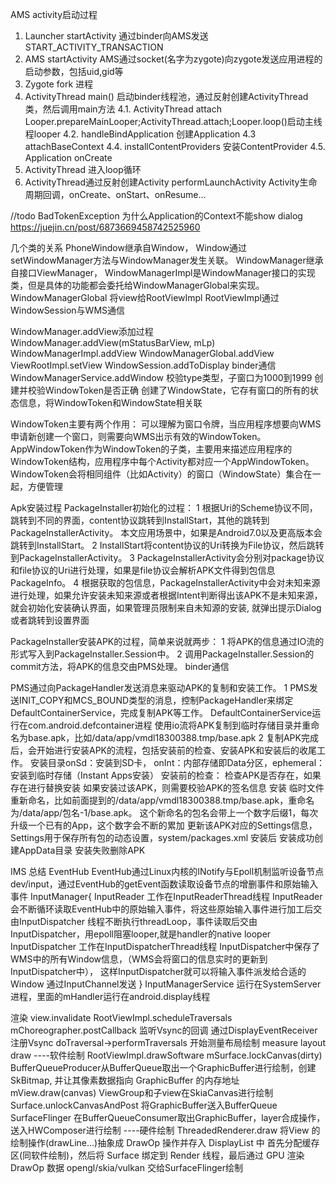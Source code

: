 
AMS activity启动过程
1. Launcher startActivity   通过binder向AMS发送START_ACTIVITY_TRANSACTION
2. AMS startActivity   AMS通过socket(名字为zygote)向zygote发送应用进程的启动参数，包括uid,gid等
3. Zygote fork 进程
4. ActivityThread main()     启动binder线程池，通过反射创建ActivityThread类，然后调用main方法
   4.1. ActivityThread attach    Looper.prepareMainLooper;ActivityThread.attach;Looper.loop()启动主线程looper
   4.2. handleBindApplication    创建Application
   4.3  attachBaseContext
   4.4. installContentProviders    安装ContentProvider
   4.5. Application onCreate
5. ActivityThread 进入loop循环
6. ActivityThread通过反射创建Activity performLaunchActivity
   Activity生命周期回调，onCreate、onStart、onResume... 


//todo BadTokenException   为什么Application的Context不能show dialog
https://juejin.cn/post/6873669458742525960

几个类的关系
PhoneWindow继承自Window，
Window通过setWindowManager方法与WindowManager发生关联。
WindowManager继承自接口ViewManager，
WindowManagerImpl是WindowManager接口的实现类，但是具体的功能都会委托给WindowManagerGlobal来实现。
WindowManagerGlobal 将view给RootViewImpl
RootViewImpl通过WindowSession与WMS通信

WindowManager.addView添加过程
WindowManager.addView(mStatusBarView, mLp)
WindowManagerImpl.addView
WindowManagerGlobal.addView
ViewRootImpl.setView
WindowSession.addToDisplay   binder通信
WindowManagerService.addWindow
校验type类型，子窗口为1000到1999
创建并校验WindowToken是否正确
创建了WindowState，它存有窗口的所有的状态信息，将WindowToken和WindowState相关联

WindowToken主要有两个作用：
可以理解为窗口令牌，当应用程序想要向WMS申请新创建一个窗口，则需要向WMS出示有效的WindowToken。
AppWindowToken作为WindowToken的子类，主要用来描述应用程序的WindowToken结构，应用程序中每个Activity都对应一个AppWindowToken。
WindowToken会将相同组件（比如Activity）的窗口（WindowState）集合在一起，方便管理


Apk安装过程
PackageInstaller初始化的过程：
1 根据Uri的Scheme协议不同，跳转到不同的界面，content协议跳转到InstallStart，其他的跳转到PackageInstallerActivity。
本文应用场景中，如果是Android7.0以及更高版本会跳转到InstallStart。
2 InstallStart将content协议的Uri转换为File协议，然后跳转到PackageInstallerActivity。
3 PackageInstallerActivity会分别对package协议和file协议的Uri进行处理，如果是file协议会解析APK文件得到包信息PackageInfo。
4 根据获取的包信息，PackageInstallerActivity中会对未知来源进行处理，如果允许安装未知来源或者根据Intent判断得出该APK不是未知来源，
就会初始化安装确认界面，如果管理员限制来自未知源的安装, 就弹出提示Dialog或者跳转到设置界面


PackageInstaller安装APK的过程，简单来说就两步：
1 将APK的信息通过IO流的形式写入到PackageInstaller.Session中。
2 调用PackageInstaller.Session的commit方法，将APK的信息交由PMS处理。   binder通信

PMS通过向PackageHandler发送消息来驱动APK的复制和安装工作。
1 PMS发送INIT_COPY和MCS_BOUND类型的消息，控制PackageHandler来绑定DefaultContainerService，完成复制APK等工作。
   DefaultContainerService运行在com.android.defcontainer进程
   使用io流将APK复制到临时存储目录并重命名为base.apk，比如/data/app/vmdl18300388.tmp/base.apk
2 复制APK完成后，会开始进行安装APK的流程，包括安装前的检查、安装APK和安装后的收尾工作。
   安装目录onSd：安装到SD卡， onInt：内部存储即Data分区，ephemeral：安装到临时存储（Instant Apps安装）
   安装前的检查：
     检查APK是否存在，如果存在进行替换安装
     如果安装过该APK，则需要校验APK的签名信息
   安装
      临时文件重新命名，比如前面提到的/data/app/vmdl18300388.tmp/base.apk，重命名为/data/app/包名-1/base.apk。
      这个新命名的包名会带上一个数字后缀1，每次升级一个已有的App，这个数字会不断的累加
   更新该APK对应的Settings信息，Settings用于保存所有包的动态设置，system/packages.xml
   安装后
     安装成功创建AppData目录
     安装失败删除APK



IMS
总结
EventHub
  EventHub通过Linux内核的INotify与Epoll机制监听设备节点dev/input，通过EventHub的getEvent函数读取设备节点的增删事件和原始输入事件
InputManager{
   InputReader   工作在InputReaderThread线程
      InputReader会不断循环读取EventHub中的原始输入事件，将这些原始输入事件进行加工后交由InputDispatcher
      线程不断执行threadLoop，事件读取后交由InputDispatcher，用epoll阻塞looper,就是handler的native looper
   InputDispatcher  工作在InputDispatcherThread线程
     InputDispatcher中保存了WMS中的所有Window信息，（WMS会将窗口的信息实时的更新到InputDispatcher中），
     这样InputDispatcher就可以将输入事件派发给合适的Window  通过InputChannel发送
}
InputManagerService   运行在SystemServer进程，里面的mHandler运行在android.display线程



渲染
view.invalidate
RootViewImpl.scheduleTraversals
mChoreographer.postCallback   监听Vsync的回调   通过DisplayEventReceiver注册Vsync
doTraversal->performTraversals 开始测量布局绘制
 measure  layout  draw
----软件绘制
RootViewImpl.drawSoftware
mSurface.lockCanvas(dirty)   
BufferQueueProducer从BufferQueue取出一个GraphicBuffer进行绘制，创建SkBitmap, 并让其像素数据指向 GraphicBuffer 的内存地址
mView.draw(canvas)  ViewGroup和子view在SkiaCanvas进行绘制
Surface.unlockCanvasAndPost  将GraphicBuffer送入BufferQueue
SurfaceFlinger 在BufferQueueConsumer取出GraphicBuffer，layer合成操作，送入HWComposer进行绘制
----硬件绘制
ThreadedRenderer.draw
将View 的绘制操作(drawLine...)抽象成 DrawOp 操作并存入 DisplayList 中
首先分配缓存区(同软件绘制)，然后将 Surface 绑定到 Render 线程，最后通过 GPU 渲染 DrawOp 数据    opengl/skia/vulkan
交给SurfaceFlinger绘制
